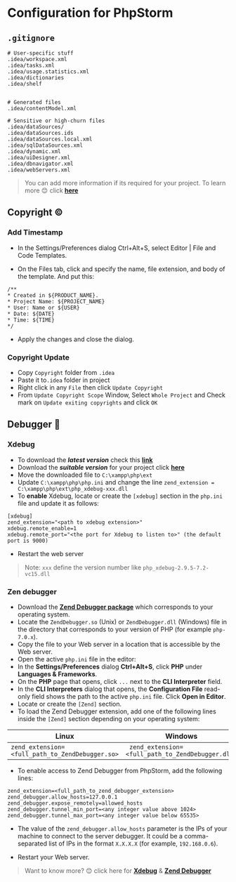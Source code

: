 # Configuration for PhpStorm

## ````.gitignore````

````
# User-specific stuff
.idea/workspace.xml
.idea/tasks.xml
.idea/usage.statistics.xml
.idea/dictionaries
.idea/shelf


# Generated files
.idea/contentModel.xml

# Sensitive or high-churn files
.idea/dataSources/
.idea/dataSources.ids
.idea/dataSources.local.xml
.idea/sqlDataSources.xml
.idea/dynamic.xml
.idea/uiDesigner.xml
.idea/dbnavigator.xml
.idea/webServers.xml
````
> You can add more information if its required for your project. To learn more :blush: click  **[here](https://intellij-support.jetbrains.com/hc/en-us/articles/206544839)**

## Copyright ©
 
### Add Timestamp
* In the Settings/Preferences dialog Ctrl+Alt+S, select Editor | File and Code Templates.

* On the Files tab, click  and specify the name, file extension, and body of the template. And put this:

````
/** 
* Created in ${PRODUCT_NAME}.
* Project Name: ${PROJECT_NAME}
* User: Name or ${USER}
* Date: ${DATE}
* Time: ${TIME}
*/
````
* Apply the changes and close the dialog.

### Copyright Update

* Copy ````Copyright```` folder from ````.idea````
* Paste it to````.idea```` folder in project
* Right click in any ````File```` then click ````Update Copyright````
* From ````Update Copyright Scope```` Window, Select ````Whole Project```` and Check mark on ````Update exiting copyrights```` and click ````OK````

## Debugger 🐞

### Xdebug

* To download the ***latest version*** check this **[link](https://xdebug.org/docs/install)**
* Download the ***suitable version*** for your project click **[here](https://xdebug.org/wizard)**
* Move the downloaded file to ````C:\xampp\php\ext````
* Update ````C:\xampp\php\php.ini```` and change the line
````zend_extension = C:\xampp\php\ext\php_xdebug-xxx.dll````
* To **enable** Xdebug, locate or create the ````[xdebug]```` section in the ````php.ini```` file and update it as follows:
````
[xdebug]
zend_extension="<path to xdebug extension>"
xdebug.remote_enable=1
xdebug.remote_port="<the port for Xdebug to listen to>" (the default port is 9000)
````
* Restart the web server
> Note: ````xxx```` define the version number like ````php_xdebug-2.9.5-7.2-vc15.dll````

### Zen debugger

* Download the **[Zend Debugger package](https://www.zend.com/downloads/zend-studio-web-debugger)** which corresponds to your operating system.
* Locate the ````ZendDebugger.so```` (Unix) or ````ZendDebugger.dll```` (Windows) file in the directory that corresponds to your version of PHP (for example ````php-7.0.x````).
* Copy the file to your Web server in a location that is accessible by the Web server.
* Open the active ````php.ini```` file in the editor:
* In the **Settings/Preferences** dialog **Ctrl+Alt+S**, click **PHP** under **Languages & Frameworks**.
* On the **PHP** page that opens, click ````...```` next to the **CLI Interpreter** field.
* In the **CLI Interpreters** dialog that opens, the **Configuration File** read-only field shows the path to the active ````php.ini```` file. Click **Open in Editor**.
* Locate or create the ````[Zend]```` section.
* To load the Zend Debugger extension, add one of the following lines inside the ````[Zend]```` section depending on your operating system:

| Linux     | Windows|
| ----------- | ----------- |
| `zend_extension=<full_path_to_ZendDebugger.so>` | ` zend_extension=<full_path_to_ZendDebugger.dll>` |
* To enable access to Zend Debugger from PhpStorm, add the following lines:

````
zend_extension=<full_path_to_zend_debugger_extension>
zend_debugger.allow_hosts=127.0.0.1
zend_debugger.expose_remotely=allowed_hosts
zend_debugger.tunnel_min_port=<any integer value above 1024>
zend_debugger.tunnel_max_port=<any integer value below 65535>
````

* The value of the ````zend_debugger.allow_hosts```` parameter is the IPs of your machine to connect to the server debugger. It could be a comma-separated list of IPs in the format ````X.X.X.X```` (for example, ````192.168.0.6````).

* Restart your Web server.

>Want to know more? :blush: click here for **[Xdebug](https://www.jetbrains.com/help/phpstorm/2020.1/configuring-xdebug.html?utm_campaign=PS&utm_content=2020.1&utm_medium=link&utm_source=product)** & **[Zend Debugger](https://www.jetbrains.com/help/phpstorm/2020.1/configuring-zend-debugger.html?utm_campaign=PS&utm_content=2020.1&utm_medium=link&utm_source=product)**

